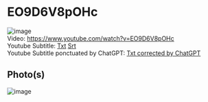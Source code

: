 # EO9D6V8pOHc
![image]()  
Video: https://www.youtube.com/watch?v=EO9D6V8pOHc  
Youtube Subtitle: [Txt](Subtitle.txt)  [Srt](Subtitle.srt)  
Youtube Subtitle ponctuated by ChatGPT: [Txt corrected by ChatGPT](SubtitleChatGPT.txt)  


## Photo(s)
![image]()
